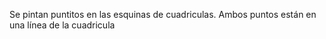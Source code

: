 Se pintan puntitos en las esquinas de cuadriculas. Ambos puntos están en una línea de la cuadricula
